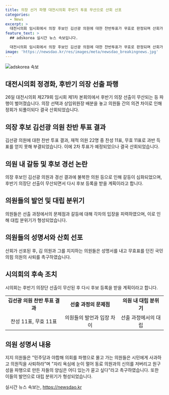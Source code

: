 ```yaml
---
title: 의장 선거 파행 대전시의회 후반기 투표 무산으로 산회 선포
categories:
  - News
excerpt: >
  대전시의회 임시회에서 의장 후보인 김선광 의원에 대한 찬반투표가 무효로 판정되며 산회가 선포됐다. 의장 후보를 놓고 국민의힘 의원들 간의 갈등이 심화되었고, 김 의원을 지지하는 의원들은 무효표를 던진 의원들의 사퇴를 촉구했다. 이에 대해 김 의원을 지지하는 의원들은 민주당과 야합해 의회를 파행으로 몰고간 의원들을 비판했다. 후반기 의장단 선출이 무산되면서 재투표를 예정하고 있다. 전체적으로 의회 내 갈등과 파행이 지속되고 있음을 보여주고 있다.
feature_text: >
  ## adskorea 실시간 뉴스 속보입니다.

  대전시의회 임시회에서 의장 후보인 김선광 의원에 대한 찬반투표가 무효로 판정되며 산회가 선포됐다. 의장 후보를 놓고 국민의힘 의원들 간의 갈등이 심화되었고, 김 의원을 지지하는 의원들은 무효표를 던진 의원들의 사퇴를 촉구했다. 이에 대해 김 의원을 지지하는 의원들은 민주당과 야합해 의회를 파행으로 몰고간 의원들을 비판했다. 후반기 의장단 선출이 무산되면서 재투표를 예정하고 있다. 전체적으로 의회 내 갈등과 파행이 지속되고 있음을 보여주고 있다.
image: 'https://newsdao.kr/res/images/meta/newsdao_breakingnews.jpg'
---
```


<p><img src="https://newsdao.kr/res/images/meta/newsdao_breakingnews.jpg" alt="adskorea 속보" /></p>

<h2 data-ke-size="size26">대전시의회 정경화, 후반기 의장 선출 파행</h2>

<p data-ke-size="size16">26일 대전시의회 제279회 임시회 제1차 본회의에서 후반기 의장 선출이 무산되는 등 파행이 벌어졌습니다. 의장 선택과 상임위원장 배분을 놓고 의원들 간의 의견 차이로 인해 정회가 되풀이되다 결국 산회되었습니다.</p>

<h2 data-ke-size="size26">의장 후보 김선광 의원 찬반 투표 결과</h2>

<p data-ke-size="size16">김선광 의원에 대한 찬반 투표 결과, 재적 의원 22명 중 찬성 11표, 무효 11표로 과반 득표를 얻지 못해 부결되었습니다. 이에 2차 투표가 예정되었으나 결국 산회되었습니다.</p>

<h2 data-ke-size="size26">의원 내 갈등 및 후보 경선 논란</h2>

<p data-ke-size="size16">의장 후보인 김선광 의원과 경선 결과에 불복한 의원 등으로 인해 갈등이 심화되었으며, 후반기 의장단 선출이 무산되면서 다시 후보 등록을 받을 계획이라고 합니다.</p>

<h2 data-ke-size="size26">의원들의 발언 및 대립 분위기</h2>

<p data-ke-size="size16">의원들은 선출 과정에서의 문제점과 갈등에 대해 각자의 입장을 피력하였으며, 이로 인해 대립 분위기가 형성되었습니다.</p>

<h2 data-ke-size="size26">의원들의 성명서와 산회 선포</h2>

<p data-ke-size="size16">산회가 선포된 후, 김 의원과 그를 지지하는 의원들은 성명서를 내고 무효표를 던진 국민의힘 의원의 사퇴를 촉구하였습니다.</p>

<h2 data-ke-size="size26">시의회의 후속 조치</h2>

<p data-ke-size="size16">시의회는 후반기 의장단 선출이 무산된 후 다시 후보 등록을 받을 계획이라고 합니다.</p>

<table>
    <tr>
        <td style="text-align: center; height: 17px;"><b>김선광 의원 찬반 투표 결과</b></td>
        <td style="text-align: center; height: 17px;"><b>선출 과정의 문제점</b></td>
        <td style="text-align: center; height: 17px;"><b>의원 내 대립 분위기</b></td>
    </tr>
    <tr>
        <td style="text-align: center; height: 17px;">찬성 11표, 무효 11표</td>
        <td style="text-align: center; height: 17px;">의원들의 발언과 입장 차이</td>
        <td style="text-align: center; height: 17px;">선출 과정에서의 대립</td>
    </tr>
</table>

<h2 data-ke-size="size26">의원 성명서 내용</h2>

<p data-ke-size="size16">지지 의원들은 "민주당과 야합해 의회를 파행으로 몰고 가는 의원들은 시민에게 사과하고 의원직을 사퇴하라"며 "자리 욕심에 눈이 멀어 동료 의원과의 신의를 저버리고 원구성을 파행으로 만든 자들의 양심은 어디 있는가 묻고 싶다"라고 촉구하였습니다. 또한 이들의 발언으로 대립 분위기가 형성되었습니다.</p>
실시간 뉴스 속보는, <a href="https://newsdao.kr" rel="dofollow">https://newsdao.kr</a>


